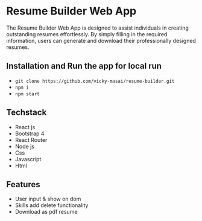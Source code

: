 # Resume Builder Web App
The Resume Builder Web App is designed to assist individuals in creating outstanding resumes effortlessly. By simply filling in the required information, users can generate and download their professionally designed resumes.

## Installation and Run the app for local run
- ```git clone https://github.com/vicky-masai/resume-builder.git ```
- ``` npm i ```
- ``` npm start ```

## Techstack
- React js
- Bootstrap 4
- React Router
- Node js
- Css
- Javascript
- Html

## Features
- User input & show on dom
- Skills add delete functionality
- Download as pdf resume
